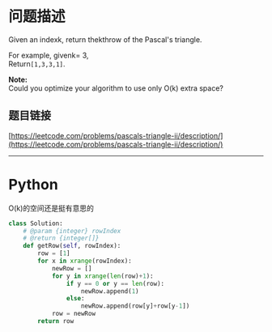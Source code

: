 # 问题描述

Given an indexk, return thekthrow of the Pascal's triangle.

For example, givenk= 3,  
Return`[1,3,3,1]`.

**Note:**  
Could you optimize your algorithm to use only O\(k\) extra space?

## 题目链接

[https://leetcode.com/problems/pascals-triangle-ii/description/](https://leetcode.com/problems/pascals-triangle-ii/description/)

---

# Python

O\(k\)的空间还是挺有意思的

```python
class Solution:
    # @param {integer} rowIndex
    # @return {integer[]}
    def getRow(self, rowIndex):
        row = [1]
        for x in xrange(rowIndex):
            newRow = []
            for y in xrange(len(row)+1):
                if y == 0 or y == len(row):
                    newRow.append(1)
                else:
                    newRow.append(row[y]+row[y-1])
            row = newRow
        return row
```
